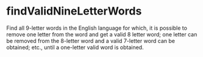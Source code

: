 # findValidNineLetterWords
Find all 9-letter words in the English language for which, it is possible to remove one letter from the word and get a valid 8 letter word; one letter can be removed from the 8-letter word and a valid 7-letter word can be obtained; etc., until a one-letter valid word is obtained.
